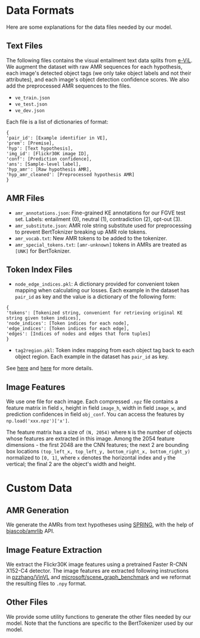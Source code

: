 # Data Formats
Here are some explanations for the data files needed by our model.

## Text Files
The following files contains the visual entailment text data splits from [e-ViL](https://openaccess.thecvf.com/content/ICCV2021/html/Kayser_E-ViL_A_Dataset_and_Benchmark_for_Natural_Language_Explanations_in_ICCV_2021_paper.html). We augment the dataset with raw AMR sequences for each hypothesis, each image's detected object tags (we only take object labels and not their attributes), and each image's object detection confidence scores. We also add the preprocessed AMR sequences to the files.

- `ve_train.json`
- `ve_test.json`
- `ve_dev.json`

Each file is a list of dictionaries of format:

```
{
'pair_id': [Example identifier in VE],
'prem': [Premise], 
'hyp': [Text hypothesis], 
'img_id': [Flickr30K image ID], 
'conf': [Prediction confidence],
'ans': [Sample-level label], 
'hyp_amr': [Raw hypothesis AMR], 
'hyp_amr_cleaned': [Preprocessed hypothesis AMR]
}
```

## AMR Files
- `amr_annotations.json`: Fine-grained KE annotations for our FGVE test set. Labels: entailment (0), neutral (1), contradiction (2), opt-out (3).
- `amr_substitute.json`: AMR role string substitute used for preprocessing to prevent BertToknizer breaking up AMR role tokens.
- `amr_vocab.txt`: New AMR tokens to be added to the tokenizer.
- `amr_special_tokens.txt`: `[amr-unknown]` tokens in AMRs are treated as `[UNK]` for BertToknizer.

## Token Index Files
- `node_edge_indices.pkl`: A dictionary provided for convenient token mapping when calculating our losses. Each example in the dataset has `pair_id` as key and the value is a dictionary of the following form:

```
{
'tokens': [Tokenized string, convenient for retrieving original KE string given token indices], 
'node_indices': [Token indices for each node], 
'edge_indices': [Token indices for each edge],
'edges': [Indices of nodes and edges that form tuples]
}
```

- `tag2region.pkl`: Token index mapping from each object tag back to each object region. Each example in the dataset has `pair_id` as key.

See [here](https://github.com/SkrighYZ/FGVE/blob/65ef32b16b00dfb1ac89d88064a938f992625ca7/preprocess_utils.py#L142) and [here](https://github.com/SkrighYZ/FGVE/blob/65ef32b16b00dfb1ac89d88064a938f992625ca7/preprocess_utils.py#L172) for more details.

## Image Features
We use one file for each image. Each compressed `.npz` file contains a feature matrix in field `x`, height in field `image_h`, width in field `image_w`, and prediction confidences in field `obj_conf`. You can access the features by  `np.load('xxx.npz')['x']`.

The feature matrix has a size of `(N, 2054)` where `N` is the number of objects whose features are extracted in this image. Among the 2054 feature dimensions - the first 2048 are the CNN features; the next 2 are bounding box locations `(top_left_x, top_left_y, bottom_right_x, bottom_right_y)` normalized to `[0, 1]`, where `x` denotes the horizontal index and `y` the vertical; the final 2 are the object's width and height.





# Custom Data

## AMR Generation
We generate the AMRs from text hypotheses using [SPRING](https://ojs.aaai.org/index.php/AAAI/article/view/17489), with the help of [bjascob/amrlib](https://github.com/bjascob/amrlib) API.

## Image Feature Extraction
We extract the Flickr30K image features using a pretrained Faster R-CNN X152-C4 detector. The image features are extracted following instructions in [pzzhang/VinVL](https://github.com/pzzhang/VinVL) and [microsoft/scene\_graph\_benchmark](https://github.com/microsoft/scene_graph_benchmark) and we reformat the resulting files to `.npy` format.

## Other Files
We provide some utility functions to generate the other files needed by our model. Note that the functions are specific to the BertTokenizer used by our model.